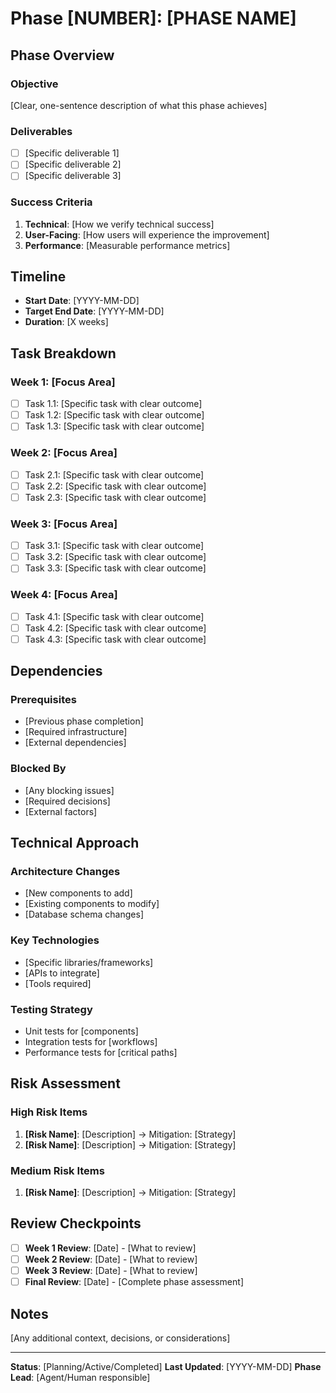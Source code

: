 # Phase [NUMBER]: [PHASE NAME]

## Phase Overview

### Objective

[Clear, one-sentence description of what this phase achieves]

### Deliverables

- [ ] [Specific deliverable 1]
- [ ] [Specific deliverable 2]
- [ ] [Specific deliverable 3]

### Success Criteria

1. **Technical**: [How we verify technical success]
2. **User-Facing**: [How users will experience the improvement]
3. **Performance**: [Measurable performance metrics]

## Timeline

- **Start Date**: [YYYY-MM-DD]
- **Target End Date**: [YYYY-MM-DD]
- **Duration**: [X weeks]

## Task Breakdown

### Week 1: [Focus Area]

- [ ] Task 1.1: [Specific task with clear outcome]
- [ ] Task 1.2: [Specific task with clear outcome]
- [ ] Task 1.3: [Specific task with clear outcome]

### Week 2: [Focus Area]

- [ ] Task 2.1: [Specific task with clear outcome]
- [ ] Task 2.2: [Specific task with clear outcome]
- [ ] Task 2.3: [Specific task with clear outcome]

### Week 3: [Focus Area]

- [ ] Task 3.1: [Specific task with clear outcome]
- [ ] Task 3.2: [Specific task with clear outcome]
- [ ] Task 3.3: [Specific task with clear outcome]

### Week 4: [Focus Area]

- [ ] Task 4.1: [Specific task with clear outcome]
- [ ] Task 4.2: [Specific task with clear outcome]
- [ ] Task 4.3: [Specific task with clear outcome]

## Dependencies

### Prerequisites

- [Previous phase completion]
- [Required infrastructure]
- [External dependencies]

### Blocked By

- [Any blocking issues]
- [Required decisions]
- [External factors]

## Technical Approach

### Architecture Changes

- [New components to add]
- [Existing components to modify]
- [Database schema changes]

### Key Technologies

- [Specific libraries/frameworks]
- [APIs to integrate]
- [Tools required]

### Testing Strategy

- Unit tests for [components]
- Integration tests for [workflows]
- Performance tests for [critical paths]

## Risk Assessment

### High Risk Items

1. **[Risk Name]**: [Description] → Mitigation: [Strategy]
2. **[Risk Name]**: [Description] → Mitigation: [Strategy]

### Medium Risk Items

1. **[Risk Name]**: [Description] → Mitigation: [Strategy]

## Review Checkpoints

- [ ] **Week 1 Review**: [Date] - [What to review]
- [ ] **Week 2 Review**: [Date] - [What to review]
- [ ] **Week 3 Review**: [Date] - [What to review]
- [ ] **Final Review**: [Date] - [Complete phase assessment]

## Notes

[Any additional context, decisions, or considerations]

---

**Status**: [Planning/Active/Completed] **Last Updated**: [YYYY-MM-DD] **Phase
Lead**: [Agent/Human responsible]
